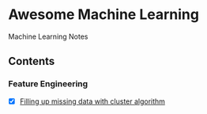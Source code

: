 # Awesome Machine Learning
Machine Learning Notes

## Contents
### Feature Engineering

* [x] [Filling up missing data with cluster algorithm](https://github.com/SunnyBUPT/Awesome_Machine_Learning/blob/master/Feature_Engineering/Filling%20up%20missing%20data%20with%20cluster%20algorithm.ipynb)
